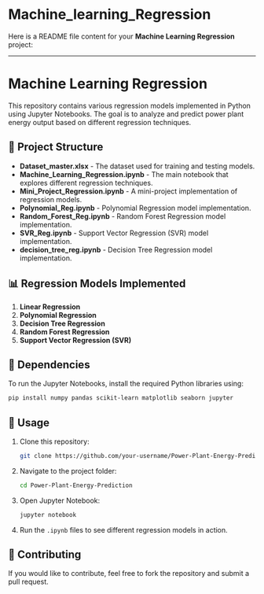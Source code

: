 # Machine_learning_Regression
Here is a README file content for your **Machine Learning Regression** project:

---

# Machine Learning Regression

This repository contains various regression models implemented in Python using Jupyter Notebooks. The goal is to analyze and predict power plant energy output based on different regression techniques.

## 📂 Project Structure

- **Dataset_master.xlsx** - The dataset used for training and testing models.
- **Machine_Learning_Regression.ipynb** - The main notebook that explores different regression techniques.
- **Mini_Project_Regression.ipynb** - A mini-project implementation of regression models.
- **Polynomial_Reg.ipynb** - Polynomial Regression model implementation.
- **Random_Forest_Reg.ipynb** - Random Forest Regression model implementation.
- **SVR_Reg.ipynb** - Support Vector Regression (SVR) model implementation.
- **decision_tree_reg.ipynb** - Decision Tree Regression model implementation.

## 📊 Regression Models Implemented
1. **Linear Regression**
2. **Polynomial Regression**
3. **Decision Tree Regression**
4. **Random Forest Regression**
5. **Support Vector Regression (SVR)**

## 📌 Dependencies
To run the Jupyter Notebooks, install the required Python libraries using:
```bash
pip install numpy pandas scikit-learn matplotlib seaborn jupyter
```

## 🚀 Usage
1. Clone this repository:
   ```bash
   git clone https://github.com/your-username/Power-Plant-Energy-Prediction.git
   ```
2. Navigate to the project folder:
   ```bash
   cd Power-Plant-Energy-Prediction
   ```
3. Open Jupyter Notebook:
   ```bash
   jupyter notebook
   ```
4. Run the `.ipynb` files to see different regression models in action.

## 📢 Contributing
If you would like to contribute, feel free to fork the repository and submit a pull request.
